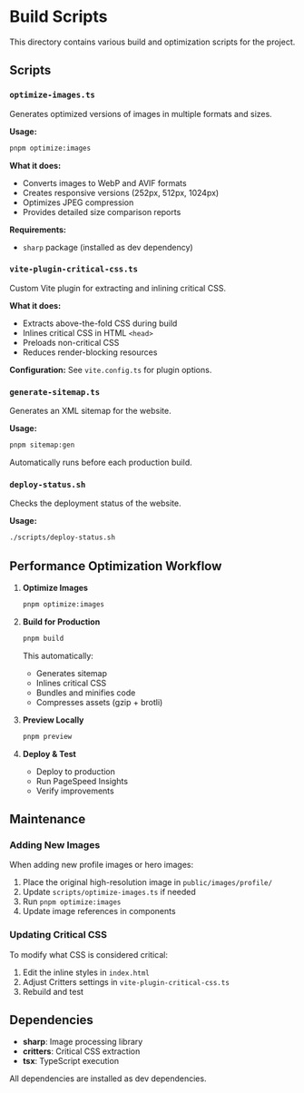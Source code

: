 # Build Scripts

This directory contains various build and optimization scripts for the project.

## Scripts

### `optimize-images.ts`

Generates optimized versions of images in multiple formats and sizes.

**Usage:**

```bash
pnpm optimize:images
```

**What it does:**

- Converts images to WebP and AVIF formats
- Creates responsive versions (252px, 512px, 1024px)
- Optimizes JPEG compression
- Provides detailed size comparison reports

**Requirements:**

- `sharp` package (installed as dev dependency)

### `vite-plugin-critical-css.ts`

Custom Vite plugin for extracting and inlining critical CSS.

**What it does:**

- Extracts above-the-fold CSS during build
- Inlines critical CSS in HTML `<head>`
- Preloads non-critical CSS
- Reduces render-blocking resources

**Configuration:**
See `vite.config.ts` for plugin options.

### `generate-sitemap.ts`

Generates an XML sitemap for the website.

**Usage:**

```bash
pnpm sitemap:gen
```

Automatically runs before each production build.

### `deploy-status.sh`

Checks the deployment status of the website.

**Usage:**

```bash
./scripts/deploy-status.sh
```

## Performance Optimization Workflow

1. **Optimize Images**

   ```bash
   pnpm optimize:images
   ```

2. **Build for Production**

   ```bash
   pnpm build
   ```

   This automatically:
   - Generates sitemap
   - Inlines critical CSS
   - Bundles and minifies code
   - Compresses assets (gzip + brotli)

3. **Preview Locally**

   ```bash
   pnpm preview
   ```

4. **Deploy & Test**
   - Deploy to production
   - Run PageSpeed Insights
   - Verify improvements

## Maintenance

### Adding New Images

When adding new profile images or hero images:

1. Place the original high-resolution image in `public/images/profile/`
2. Update `scripts/optimize-images.ts` if needed
3. Run `pnpm optimize:images`
4. Update image references in components

### Updating Critical CSS

To modify what CSS is considered critical:

1. Edit the inline styles in `index.html`
2. Adjust Critters settings in `vite-plugin-critical-css.ts`
3. Rebuild and test

## Dependencies

- **sharp**: Image processing library
- **critters**: Critical CSS extraction
- **tsx**: TypeScript execution

All dependencies are installed as dev dependencies.
